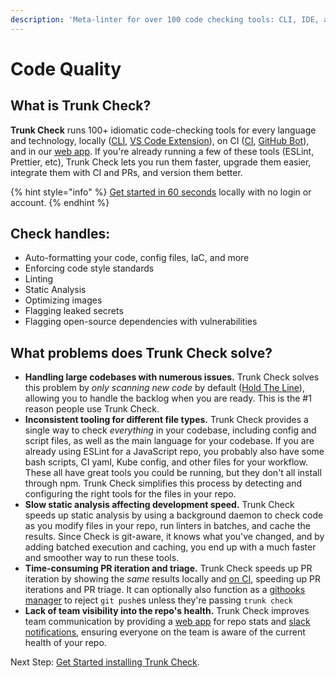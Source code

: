 ```yaml
---
description: 'Meta-linter for over 100 code checking tools: CLI, IDE, and on the web.'
---
```


# Code Quality

## What is Trunk Check?

**Trunk Check** runs 100+ idiomatic code-checking tools for every language and technology, locally ([CLI](advanced-setup/cli/), [VS Code Extension](ide-integration/vs-code.md)), on CI ([CI](ci/), [GitHub Bot](ci/get-started/)), and in our [web app](https://app.trunk.io/login?intent=check). If you're already running a few of these tools (ESLint, Prettier, etc), Trunk Check lets you run them faster, upgrade them easier, integrate them with CI and PRs, and version them better.

{% hint style="info" %}
[Get started in 60 seconds](usage.md) locally with no login or account.
{% endhint %}

## Check handles:

* Auto-formatting your code, config files, IaC, and more
* Enforcing code style standards
* Linting
* Static Analysis
* Optimizing images
* Flagging leaked secrets
* Flagging open-source dependencies with vulnerabilities

## What problems does Trunk Check solve?

* **Handling large codebases with numerous issues.** Trunk Check solves this problem by _only scanning new code_ by default ([Hold The Line](configuration/hold-the-line.md)), allowing you to handle the backlog when you are ready. This is the #1 reason people use Trunk Check.
* **Inconsistent tooling for different file types.** Trunk Check provides a single way to check _everything_ in your codebase, including config and script files, as well as the main language for your codebase. If you are already using ESLint for a JavaScript repo, you probably also have some bash scripts, CI yaml, Kube config, and other files for your workflow. These all have great tools you could be running, but they don't all install through npm. Trunk Check simplifies this process by detecting and configuring the right tools for the files in your repo.
* **Slow static analysis affecting development speed.** Trunk Check speeds up static analysis by using a background daemon to check code as you modify files in your repo, run linters in batches, and cache the results. Since Check is git-aware, it knows what you've changed, and by adding batched execution and caching, you end up with a much faster and smoother way to run these tools.
* **Time-consuming PR iteration and triage.** Trunk Check speeds up PR iteration by showing the _same_ results locally and [on CI](ci/), speeding up PR iterations and PR triage. It can optionally also function as a [githooks manager](advanced-setup/actions/git-hooks.md) to reject `git push`es unless they're passing `trunk check`
* **Lack of team visibility into the repo's health.** Trunk Check improves team communication by providing a [web app](https://app.trunk.io/login?intent=check) for repo stats and [slack notifications](../administration/integration-for-slack.md), ensuring everyone on the team is aware of the current health of your repo.

Next Step: [Get Started installing Trunk Check](usage.md).
